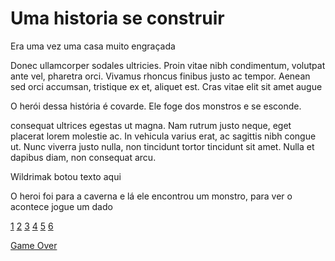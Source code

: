 # Uma historia se construir
Era uma vez uma casa muito engraçada

Donec ullamcorper sodales ultricies. Proin vitae nibh condimentum, volutpat ante vel, pharetra orci. Vivamus rhoncus finibus justo ac tempor. Aenean sed orci accumsan, tristique ex et, aliquet est. Cras vitae elit sit amet augue

O herói dessa história é covarde.
Ele foge dos monstros e se esconde.

consequat ultrices egestas ut magna. Nam rutrum justo neque, eget placerat lorem molestie ac. In vehicula varius erat, ac sagittis nibh congue ut. Nunc viverra justo nulla, non tincidunt tortor tincidunt sit amet. Nulla et dapibus diam, non consequat arcu.


Wildrimak botou texto aqui

O heroi foi para a caverna e lá ele encontrou um monstro, para ver o acontece jogue um dado 

[1](test-link.md)
[2]()
[3](test-link.md)
[4]()
[5](test-link.md)
[6]()

[Game Over](test-link.md)

